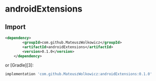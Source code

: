 # androidExtensions


Import
--------

```xml
<dependency>
	    <groupId>com.github.MateuszWolkowicz</groupId>
	    <artifactId>androidExtensions</artifactId>
	    <version>0.1.0</version>
	</dependency>
```
or [Gradle][3]:
```groovy
implementation 'com.github.MateuszWolkowicz:androidExtensions:0.1.0'
```
